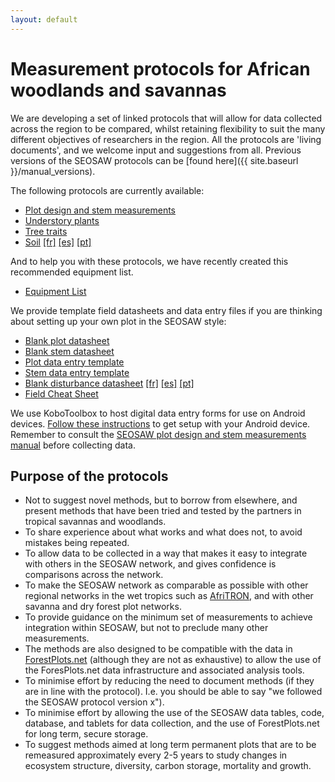 ```yaml
---
layout: default
---
```


# Measurement protocols for African woodlands and savannas

We are developing a set of linked protocols that will allow for data collected across the region to be compared, whilst retaining flexibility to suit the many different objectives of researchers in the region. All the protocols are 'living documents', and we welcome input and suggestions from all. Previous versions of the SEOSAW protocols can be [found here]({{ site.baseurl }}/manual_versions).

The following protocols are currently available:

* [Plot design and stem measurements][1] 
* [Understory plants][2]
* [Tree traits][3]
* [Soil][4]  [[fr]][5]  [[es]][6]  [[pt]][7]

[1]: https://bitbucket.org/miombo/seosaw/raw/master/doc/manuals/field_manual/versions/seosaw_field_manual_latest.pdf
[2]: https://bitbucket.org/miombo/seosaw/raw/master/doc/manuals/understory_manual/versions/seosaw_understory_manual_latest.pdf
[3]: https://bitbucket.org/miombo/seosaw/raw/master/doc/manuals/traits_manual/versions/seosaw_traits_manual_latest.pdf
[4]: https://bitbucket.org/miombo/seosaw/raw/master/doc/manuals/soil_manual/Versions/soil_protocol_latest.pdf
[5]:https://bitbucket.org/miombo/seosaw/raw/master/doc/manuals/soil_manual/Versions/soil_protocol_fr.pdf
[6]: https://bitbucket.org/miombo/seosaw/raw/master/doc/manuals/soil_manual/Versions/soil_protocol_es.pdf
[7]: https://bitbucket.org/miombo/seosaw/raw/master/doc/manuals/soil_manual/Versions/soil_protocol_pt.pdf


And to help you with these protocols, we have recently created this recommended equipment list.

* [Equipment List](https://bitbucket.org/miombo/seosaw/raw/master/doc/manuals/equipment_list/equipment_list_Oct2021.xlsx)

We provide template field datasheets and data entry files if you are thinking about setting up your own plot in the SEOSAW style:

* [Blank plot datasheet](https://bitbucket.org/miombo/seosaw/raw/master/doc/forms/field_sheets/versions/plot/blank_plot_latest.pdf)
* [Blank stem datasheet](https://bitbucket.org/miombo/seosaw/raw/master/doc/forms/field_sheets/versions/stem/blank_stem_latest.pdf)
* [Plot data entry template](https://bitbucket.org/miombo/seosaw/raw/master/doc/forms/data_templates/versions/plot/plot_data_template_latest.csv)
* [Stem data entry template](https://bitbucket.org/miombo/seosaw/raw/master/doc/forms/data_templates/versions/stem/stem_data_template_latest.csv)
* [Blank disturbance datasheet](https://bitbucket.org/miombo/seosaw/raw/master/doc/forms/field_sheets/versions/disturbance/disturbance_questions_latest.pdf) [[fr]](https://bitbucket.org/miombo/seosaw/raw/master/doc/forms/field_sheets/versions/disturbance/disturbance_questions_fr.pdf)  [[es]](https://bitbucket.org/miombo/seosaw/raw/master/doc/forms/field_sheets/versions/disturbance/disturbance_questions_es.pdf)  [[pt]](https://bitbucket.org/miombo/seosaw/raw/master/doc/forms/field_sheets/versions/disturbance/disturbance_questions_pt.pdf)
* [Field Cheat Sheet](https://bitbucket.org/miombo/seosaw/src/master/doc/forms/field_sheets/cheat_sheet/versions/cheat_sheet_latest.pdf)

We use KoboToolbox to host digital data entry forms for use on Android devices. [Follow these instructions](https://bitbucket.org/miombo/seosaw/raw/master/doc/forms/odk/filling_forms.txt) to get setup with your Android device. Remember to consult the [SEOSAW plot design and stem measurements manual][1] before collecting data.

## Purpose of the protocols

* Not to suggest novel methods, but to borrow from elsewhere, and present methods that have been tried and tested by the partners in tropical savannas and woodlands.
* To share experience about what works and what does not, to avoid mistakes being repeated.
* To allow data to be collected in a way that makes it easy to integrate with others in the SEOSAW network, and gives confidence is comparisons across the network.
* To make the SEOSAW network as comparable as possible with other regional networks in the wet tropics such as [AfriTRON](http://www.afritron.org), and with other savanna and dry forest plot networks.
* To provide guidance on the minimum set of measurements to achieve integration within SEOSAW, but not to preclude many other measurements. 
* The methods are also designed to be compatible with the data in [ForestPlots.net](https://www.forestplots.net) (although they are not as exhaustive) to allow the use of the ForesPlots.net data infrastructure and associated analysis tools.
* To minimise effort by reducing the need to document methods (if they are in line with the protocol). I.e. you should be able to say "we followed the SEOSAW protocol version x").
* To minimise effort by allowing the use of the SEOSAW data tables, code, database, and tablets for data collection, and the use of ForestPlots.net for long term, secure storage.
* To suggest methods aimed at long term permanent plots that are to be remeasured approximately every 2-5 years to study changes in ecosystem structure, diversity, carbon storage, mortality and growth. 

